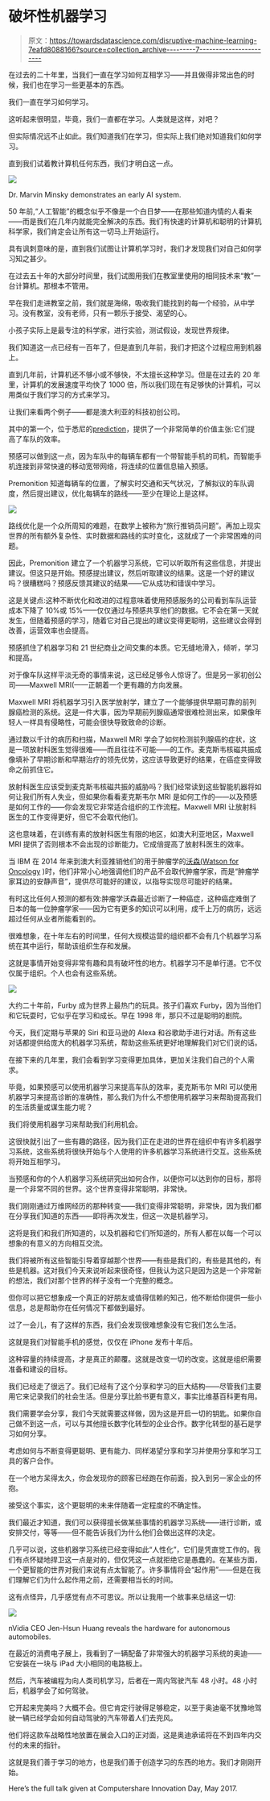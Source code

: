 # 破坏性机器学习

> 原文：<https://towardsdatascience.com/disruptive-machine-learning-7eafd8088166?source=collection_archive---------7----------------------->

在过去的二十年里，当我们一直在学习如何互相学习——并且做得非常出色的时候，我们也在学习一些更基本的东西。

我们一直在学习如何学习。

这听起来很明显，毕竟，我们一直都在学习。人类就是这样，对吧？

但实际情况远不止如此。我们知道我们在学习，但实际上我们绝对知道我们如何学习。

直到我们试着教计算机任何东西，我们才明白这一点。

![](img/9193891505438cfffd99cf416be42517.png)

Dr. Marvin Minsky demonstrates an early AI system.

50 年前,“人工智能”的概念似乎不像是一个白日梦——在那些知道内情的人看来——而是我们在几年内就能完全解决的东西。我们有快速的计算机和聪明的计算机科学家，我们肯定会让所有这一切马上开始运行。

具有讽刺意味的是，直到我们试图让计算机学习时，我们才发现我们对自己如何学习知之甚少。

在过去五十年的大部分时间里，我们试图用我们在教室里使用的相同技术来“教”一台计算机。那根本不管用。

早在我们走进教室之前，我们就是海绵，吸收我们能找到的每一个经验，从中学习。没有教室，没有老师，只有一颗乐于接受、渴望的心。

小孩子实际上是最专注的科学家，进行实验，测试假设，发现世界规律。

我们知道这一点已经有一百年了，但是直到几年前，我们才把这个过程应用到机器上。

直到几年前，计算机还不够小或不够快，不太擅长这种学习。但是在过去的 20 年里，计算机的发展速度平均快了 1000 倍，所以我们现在有足够快的计算机，可以用类似于我们学习的方式来学习。

让我们来看两个例子——都是澳大利亚的科技初创公司。

其中的第一个，位于悉尼的[prediction](http://premonition.io/)，提供了一个非常简单的价值主张:它们提高了车队的效率。

预感可以做到这一点，因为车队中的每辆车都有一个带智能手机的司机，而智能手机连接到非常快速的移动宽带网络，将连续的位置信息输入预感。

Premonition 知道每辆车的位置，了解实时交通和天气状况，了解拟议的车队调度，然后提出建议，优化每辆车的路线——至少在理论上是这样。

![](img/e9ffabbd71aac9ab6726fc9824b0859f.png)

路线优化是一个众所周知的难题，在数学上被称为“旅行推销员问题”。再加上现实世界的所有额外复杂性、实时数据和路线的实时变化，这就成了一个非常困难的问题。

因此，Premonition 建立了一个机器学习系统，它可以听取所有这些信息，并提出建议。但这只是开始。预感提出建议，然后听取建议的结果。这是一个好的建议吗？很糟糕吗？预感反馈其建议的结果——它从成功和错误中学习。

这是关键点:这种不断优化和改进的过程意味着使用预感服务的公司看到车队运营成本下降了 10%或 15%——仅仅通过与预感共享他们的数据。它不会在第一天就发生，但随着预感的学习，随着它对自己提出的建议变得更聪明，这些建议会得到改善，运营效率也会提高。

预感抓住了机器学习和 21 世纪商业之间交集的本质。它无缝地滑入，倾听，学习和提高。

对于像车队这样平淡无奇的事情来说，这已经足够令人惊讶了。但是另一家初创公司——Maxwell MRI(——正朝着一个更有趣的方向发展。

Maxwell MRI 将机器学习引入医学放射学，建立了一个能够提供早期可靠的前列腺癌检测的系统。这是一件大事，因为早期前列腺癌通常很难检测出来，如果像年轻人一样具有侵略性，可能会很快导致致命的诊断。

通过数以千计的病历和扫描，Maxwell MRI 学会了如何检测前列腺癌的症状，这是一项放射科医生觉得很难——而且往往不可能——的工作。麦克斯韦核磁共振成像填补了早期诊断和早期治疗的领先优势，这应该导致更好的结果，在癌症变得致命之前抓住它。

放射科医生应该受到麦克斯韦核磁共振的威胁吗？我们经常读到这些智能机器将如何让我们所有人失业，但如果你看看麦克斯韦尔 MRI 是如何工作的——以及预感是如何工作的——你会发现它非常适合组织的工作流程。Maxwell MRI 让放射科医生的工作变得更好，但它不会取代他们。

这也意味着，在训练有素的放射科医生有限的地区，如澳大利亚地区，Maxwell MRI 提供了否则根本不会出现的诊断能力。它成倍提高了放射科医生的效率。

当 IBM 在 2014 年来到澳大利亚推销他们的用于肿瘤学的[沃森(Watson for Oncology](https://www.ibm.com/watson/health/oncology-and-genomics/oncology/) )时，他们非常小心地强调他们的产品不会取代肿瘤学家，而是“肿瘤学家耳边的安静声音”，提供尽可能好的建议，以指导实现尽可能好的结果。

有时这比任何人预测的都有效:肿瘤学沃森最近诊断了一种癌症，这种癌症难倒了日本的每一位肿瘤学家——因为它有更多的知识可以利用，成千上万的病历，远远超过任何从业者所能看到的。

很难想象，在十年左右的时间里，任何大规模运营的组织都不会有几个机器学习系统在其中运行，帮助该组织生存和发展。

这就是事情开始变得非常有趣和具有破坏性的地方。机器学习不是单行道。它不仅仅属于组织。个人也会有这些系统。

![](img/35531f06e8ce69ca1a7b2fd39fa7a413.png)

大约二十年前，Furby 成为世界上最热门的玩具。孩子们喜欢 Furby，因为当他们和它玩耍时，它似乎在学习和成长。早在 1998 年，那只不过是聪明的剧院。

今天，我们定期与苹果的 Siri 和亚马逊的 Alexa 和谷歌助手进行对话。所有这些对话都提供给庞大的机器学习系统，帮助这些系统更好地理解我们对它们说的话。

在接下来的几年里，我们会看到学习变得更加具体，更加关注我们自己的个人需求。

毕竟，如果预感可以使用机器学习来提高车队的效率，麦克斯韦尔 MRI 可以使用机器学习来提高诊断的准确性，那么我们为什么不想使用机器学习来帮助提高我们的生活质量或谋生能力呢？

我们将使用机器学习来帮助我们利用机会。

这很快就引出了一些有趣的路径，因为我们正在走进的世界在组织中有许多机器学习系统，这些系统将很快开始与个人使用的许多机器学习系统进行交互。这些系统将开始互相学习。

当预感和你的个人机器学习系统研究出如何合作，以便你可以达到你的目标，那将是一个非常不同的世界。这个世界变得非常聪明，非常快。

我们刚刚通过万维网经历的那种转变——我们变得非常聪明，非常快，因为我们都在分享我们知道的东西——即将再次发生，但这一次是机器学习。

这将是我们和我们所知道的，以及机器和它们所知道的，所有人都在以每一个可以想象的有意义的方向相互交流。

我们将被所有这些智能引导着穿越那个世界——有些是我们的，有些是其他的，有些是机器。这对我们今天来说听起来很奇怪，但我认为这只是因为这是一个非常新的想法，我们对那个世界的样子没有一个完整的概念。

但你可以把它想象成一个真正的好朋友或值得信赖的知己，他不断给你提供一些小信息，总是帮助你在任何情况下都做到最好。

过了一会儿，有了这样的东西，我们会发现很难想象没有它我们怎么生活。

这就是我们对智能手机的感觉，仅仅在 iPhone 发布十年后。

这种容量的持续提高，才是真正的颠覆。这就是改变一切的改变。这就是组织需要准备和建设的目标。

我们已经走了很远了。我们已经有了这个分享和学习的巨大结构——尽管我们主要用它来记录我们的社会生活。但是分享比脸书更有意义，事实比维基百科更有用。

我们需要学会分享，我们今天就需要这样做，因为这是开启一切的钥匙。如果你自己做不到这一点，可以与其他擅长数字化转型的企业合作。数字化转型的基石是学习如何分享。

考虑如何与不断变得更聪明、更有能力、同样渴望分享和学习并使用分享和学习工具的客户合作。

在一个地方呆得太久，你会发现你的顾客已经跑在你前面，投入到另一家企业的怀抱。

接受这个事实，这个更聪明的未来伴随着一定程度的不确定性。

我们最近才知道，我们可以获得擅长做某些事情的机器学习系统——进行诊断，或安排交付，等等——但不能告诉我们为什么他们会做出这样的决定。

几乎可以说，这些机器学习系统已经变得如此“人性化”，它们是凭直觉工作的。我们有点怀疑地捍卫这一点是对的，但仅凭这一点就拒绝它是愚蠢的。在某些方面，一个更智能的世界对我们来说有点太智能了。许多事情将会“起作用”——但是在我们理解它们为什么起作用之前，还需要相当长的时间。

这有点怪异，几乎感觉有点不可思议。所以让我用一个故事来总结这一切:

![](img/733b8812c57b0d4987692a3e49efb720.png)

nVidia CEO Jen-Hsun Huang reveals the hardware for autonomous automobiles.

在最近的消费电子展上，我看到了一辆配备了非常强大的机器学习系统的奥迪——它安装在一块与 iPad 大小相同的电路板上。

然后，汽车被编程为向人类司机学习，后者在一周内驾驶汽车 48 小时。48 小时后，机器学会了如何驾驶。

它开起来完美吗？大概不会。但它肯定行驶得足够稳定，以至于奥迪毫不犹豫地驾驶一辆已经学会如何自动驾驶的汽车带着人们去兜风。

他们将这款车战略性地放置在展会入口的正对面，这是奥迪承诺将在不到四年内交付的未来的指针。

这就是我们善于学习的地方，也是我们善于创造学习的东西的地方。我们才刚刚开始。

Here’s the full talk given at Computershare Innovation Day, May 2017.